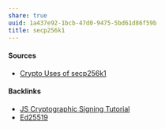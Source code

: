```yaml
---
share: true
uuid: 1a437e92-1bcb-47d0-9475-5bd61d86f59b
title: secp256k1
---
```

#### Sources

* [Crypto Uses of secp256k1](https://chat.openai.com/share/d94d9cf5-7874-427c-91b3-ca20034b8d0f)

#### Backlinks

* [JS Cryptographic Signing Tutorial](/be82e67e-13f4-4c86-b3ec-b32852c54e2b)
* [Ed25519](/f4a2bcb6-51c5-42ba-9f95-b08a0e5a4730)